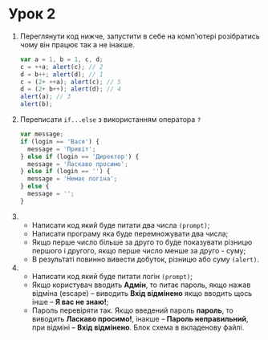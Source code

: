 # Урок 2

1. Переглянути код нижче, запустити в себе на комп'ютері розібратись чому він працює так а не інакше.
    ```js
    var a = 1, b = 1, c, d;
    c = ++a; alert(c); // 2
    d = b++; alert(d); // 1
    c = (2+ ++a); alert(c); // 5
    d = (2+ b++); alert(d); // 4
    alert(a); // 3
    alert(b);
    ```
2. Переписати ```if...else``` з використанням оператора ```?```
    ```js
    var message;
    if (login == 'Вася') {
      message = 'Привіт';
    } else if (login == 'Директор') {
      message = 'Ласкаво просимо';
    } else if (login == '') {
      message = 'Немає логіна';
    } else {
      message = '';
    }
    ```
      
3. * Написати код який буде питати два числа ```(prompt)```;
   * Написати програму яка буде перемножувати два числа;
   * Якщо перше число більше за друго то буде показувати різницю першого і другого, якщо перше число менше за друго - суму;
   * В результаті повинно вивести добуток, різницю або суму  ```(alert)```.

4. * Написати код який буде питати логін ```(prompt)```;
   * Якщо користувач вводить **Адмін**, то питає пароль, якщо нажав відміна (escape) – виводить **Вхід відмінено** якщо вводить щось інше – **Я вас не знаю!**;
   * Пароль перевіряти так. Якщо введений пароль **пароль**, то виводить **Ласкаво просимо!**, інакше – **Пароль неправильний**, при відміні – **Вхід відмінено**.
  Блок схема в вкладенову файлі.


